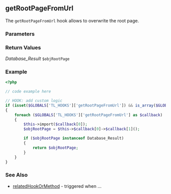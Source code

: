 getRootPageFromUrl
----------------

The `getRootPageFromUrl` hook allows to overwrite the root page.

### Parameters ###



### Return Values ###

*Database_Result* `$objRootPage`


### Example ###

```php
<?php

// code example here

// HOOK: add custom logic
if (isset($GLOBALS['TL_HOOKS']['getRootPageFromUrl']) && is_array($GLOBALS['TL_HOOKS']['getRootPageFromUrl']))
{
	foreach ($GLOBALS['TL_HOOKS']['getRootPageFromUrl'] as $callback)
	{
		$this->import($callback[0]);
		$objRootPage = $this->$callback[0]->$callback[1]();

		if ($objRootPage instanceof Database_Result)
		{
			return $objRootPage;
		}
	}
}

```


### See Also ###

- [relatedHookOrMethod](relatedHookOrMethod) - triggered when ...
